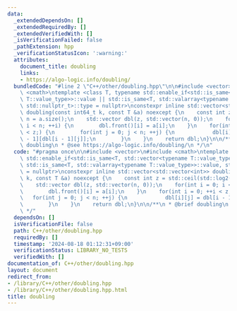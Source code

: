 ```yaml
---
data:
  _extendedDependsOn: []
  _extendedRequiredBy: []
  _extendedVerifiedWith: []
  _isVerificationFailed: false
  _pathExtension: hpp
  _verificationStatusIcon: ':warning:'
  attributes:
    document_title: doubling
    links:
    - https://algo-logic.info/doubling/
  bundledCode: "#line 2 \"C++/other/doubling.hpp\"\n\n#include <vector>\n#include\
    \ <cmath>\ntemplate <class T, typename std::enable_if<std::is_same<T, std::vector<typename\
    \ T::value_type>>::value || std::is_same<T, std::valarray<typename T::value_type>>::value,\
    \ std::nullptr_t>::type = nullptr>\nconstexpr inline std::vector<std::vector<int>>\
    \ doubling(const int64_t k, const T &a) noexcept {\n    const int z = std::ceil(std::log2(k)),\
    \ n = a.size();\n    std::vector dbl(z, std::vector(n, 0));\n    for(int i = 0;\
    \ i < n; ++i) {\n        dbl.front()[i] = a[i];\n    }\n    for(int i = 0; ++i\
    \ < z;) {\n        for(int j = 0; j < n; ++j) {\n            dbl[i][j] = dbl[i\
    \ - 1][dbl[i - 1][j]];\n        }\n    }\n    return dbl;\n}\n\n/**\n * @brief\
    \ doubling\n * @see https://algo-logic.info/doubling/\n */\n"
  code: "#pragma once\n\n#include <vector>\n#include <cmath>\ntemplate <class T, typename\
    \ std::enable_if<std::is_same<T, std::vector<typename T::value_type>>::value ||\
    \ std::is_same<T, std::valarray<typename T::value_type>>::value, std::nullptr_t>::type\
    \ = nullptr>\nconstexpr inline std::vector<std::vector<int>> doubling(const int64_t\
    \ k, const T &a) noexcept {\n    const int z = std::ceil(std::log2(k)), n = a.size();\n\
    \    std::vector dbl(z, std::vector(n, 0));\n    for(int i = 0; i < n; ++i) {\n\
    \        dbl.front()[i] = a[i];\n    }\n    for(int i = 0; ++i < z;) {\n     \
    \   for(int j = 0; j < n; ++j) {\n            dbl[i][j] = dbl[i - 1][dbl[i - 1][j]];\n\
    \        }\n    }\n    return dbl;\n}\n\n/**\n * @brief doubling\n * @see https://algo-logic.info/doubling/\n\
    \ */"
  dependsOn: []
  isVerificationFile: false
  path: C++/other/doubling.hpp
  requiredBy: []
  timestamp: '2024-08-18 01:12:31+09:00'
  verificationStatus: LIBRARY_NO_TESTS
  verifiedWith: []
documentation_of: C++/other/doubling.hpp
layout: document
redirect_from:
- /library/C++/other/doubling.hpp
- /library/C++/other/doubling.hpp.html
title: doubling
---
```

